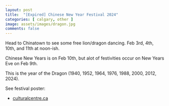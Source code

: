 ```yaml
---
layout: post
title:  "[Expired] Chinese New Year Festival 2024"
categories: [ calgary, other ]
image: assets/images/dragon.jpg
comments: false
---
```


Head to Chinatown to see some free lion/dragon dancing.  Feb 3rd, 4th, 10th, and 11th at noon-ish.

Chinese New Years is on Feb 10th, but alot of festivities occur on New Years Eve on Feb 9th.  

This is the year of the Dragon (1940, 1952, 1964, 1976, 1988, 2000, 2012, 2024).

See festival poster:
- [culturalcentre.ca](https://www.culturalcentre.ca/chinese-new-year-festival-2024)






